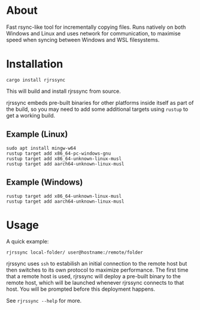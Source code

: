 About
=====

Fast rsync-like tool for incrementally copying files. Runs natively on both Windows and Linux and uses network for communication, to maximise speed when syncing between Windows and WSL filesystems.

Installation
============

```
cargo install rjrssync
```

This will build and install rjrssync from source.

rjrssync embeds pre-built binaries for other platforms inside itself as part of the build, so you may need to add some additional targets using `rustup` to get a working build.

## Example (Linux)

```
sudo apt install mingw-w64
rustup target add x86_64-pc-windows-gnu
rustup target add x86_64-unknown-linux-musl
rustup target add aarch64-unknown-linux-musl
```
## Example (Windows)

```
rustup target add x86_64-unknown-linux-musl
rustup target add aarch64-unknown-linux-musl
```

Usage
=====

A quick example:

```
rjrssync local-folder/ user@hostname:/remote/folder
```

rjrssync uses `ssh` to estabilish an initial connection to the remote host but then switches to its own protocol to maximize performance. The first time that a remote host is used, rjrssync will deploy a pre-built binary to the remote host, which will be launched whenever rjrssync connects to that host. You will be prompted before this deployment happens.

See `rjrssync --help` for more.
